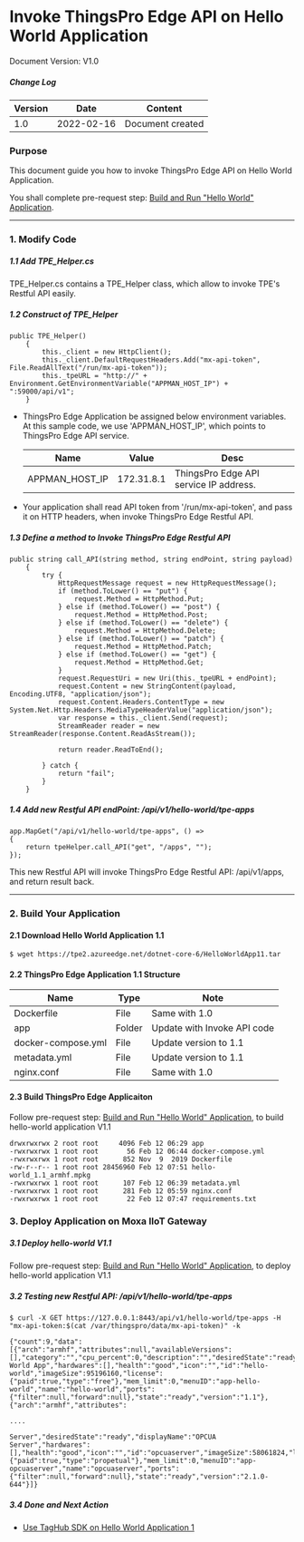 # Invoke ThingsPro Edge API on Hello World Application

Document Version: V1.0

##### Change Log

| Version | Date       | Content          |
| ------- | ---------- | ---------------- |
| 1.0     | 2022-02-16 | Document created |



### Purpose

This document guide you how to invoke ThingsPro Edge API on Hello World Application.

You shall complete pre-request step: <a href="Build%20and%20Run%20Hello%20World%20Application-dotnet.md">Build and Run "Hello World" Application</a>.




------

### 1. Modify Code

##### 1.1 Add TPE_Helper.cs

TPE_Helper.cs contains a TPE_Helper class, which allow to invoke TPE's Restful API easily.

##### 1.2 Construct of TPE_Helper

```
public TPE_Helper()
    {
        this._client = new HttpClient();        
        this._client.DefaultRequestHeaders.Add("mx-api-token", File.ReadAllText("/run/mx-api-token"));
        this._tpeURL = "http://" + Environment.GetEnvironmentVariable("APPMAN_HOST_IP") + ":59000/api/v1";
    }
```

- ThingsPro Edge Application be assigned below environment variables. At this sample code, we use 'APPMAN_HOST_IP', which points to ThingsPro Edge API service.

  | Name           | Value      | Desc                                   |
  | -------------- | ---------- | -------------------------------------- |
  | APPMAN_HOST_IP | 172.31.8.1 | ThingsPro Edge API service IP address. |

- Your application shall read API token from '/run/mx-api-token', and pass it on HTTP headers, when invoke ThingsPro Edge Restful API.

##### 1.3 Define a method to Invoke ThingsPro Edge Restful API

```
public string call_API(string method, string endPoint, string payload)
    {  
        try {
            HttpRequestMessage request = new HttpRequestMessage();
            if (method.ToLower() == "put") {
                request.Method = HttpMethod.Put;
            } else if (method.ToLower() == "post") {
                request.Method = HttpMethod.Post;
            } else if (method.ToLower() == "delete") {
                request.Method = HttpMethod.Delete;
            } else if (method.ToLower() == "patch") {
                request.Method = HttpMethod.Patch;
            } else if (method.ToLower() == "get") {
                request.Method = HttpMethod.Get;             
            }
            request.RequestUri = new Uri(this._tpeURL + endPoint);
            request.Content = new StringContent(payload, Encoding.UTF8, "application/json");
            request.Content.Headers.ContentType = new System.Net.Http.Headers.MediaTypeHeaderValue("application/json");
            var response = this._client.Send(request);
            StreamReader reader = new StreamReader(response.Content.ReadAsStream());
               
            return reader.ReadToEnd();

        } catch {
            return "fail";
        }
    }
```

##### 1.4 Add new Restful API endPoint: /api/v1/hello-world/tpe-apps

```
app.MapGet("/api/v1/hello-world/tpe-apps", () => 
{
    return tpeHelper.call_API("get", "/apps", "");
});
```

This new Restful API will invoke ThingsPro Edge Restful API: /api/v1/apps, and return result back.



------

### 2. Build Your Application

#### 2.1 Download Hello World Application 1.1

```
$ wget https://tpe2.azureedge.net/dotnet-core-6/HelloWorldApp11.tar
```

#### 2.2 ThingsPro Edge Application 1.1 Structure

| Name               | Type   | Note                        |
| ------------------ | ------ | --------------------------- |
| Dockerfile         | File   | Same with 1.0               |
| app                | Folder | Update with Invoke API code |
| docker-compose.yml | File   | Update version to 1.1       |
| metadata.yml       | File   | Update version to 1.1       |
| nginx.conf         | File   | Same with 1.0               |

#### 2.3 Build ThingsPro Edge Applicaiton

Follow pre-request step: <a href="Build%20and%20Run%20Hello%20World%20Application-dotnet.md">Build and Run "Hello World" Application</a>, to build hello-world application V1.1

```
drwxrwxrwx 2 root root     4096 Feb 12 06:29 app
-rwxrwxrwx 1 root root       56 Feb 12 06:44 docker-compose.yml
-rwxrwxrwx 1 root root      852 Nov  9  2019 Dockerfile
-rw-r--r-- 1 root root 28456960 Feb 12 07:51 hello-world_1.1_armhf.mpkg
-rwxrwxrwx 1 root root      107 Feb 12 06:39 metadata.yml
-rwxrwxrwx 1 root root      281 Feb 12 05:59 nginx.conf
-rwxrwxrwx 1 root root       22 Feb 12 07:47 requirements.txt
```



### 3. Deploy Application on Moxa IIoT Gateway

##### 3.1 Deploy hello-world V1.1

Follow pre-request step: <a href="Build%20and%20Run%20Hello%20World%20Application-dotnet.md">Build and Run "Hello World" Application</a>, to deploy hello-world application V1.1

##### 3.2 Testing new Restful API: /api/v1/hello-world/tpe-apps

```
$ curl -X GET https://127.0.0.1:8443/api/v1/hello-world/tpe-apps -H "mx-api-token:$(cat /var/thingspro/data/mx-api-token)" -k

{"count":9,"data":[{"arch":"armhf","attributes":null,"availableVersions":[],"category":"","cpu_percent":0,"description":"","desiredState":"ready","displayName":"Hello World App","hardwares":[],"health":"good","icon":"","id":"hello-world","imageSize":95196160,"license":{"paid":true,"type":"free"},"mem_limit":0,"menuID":"app-hello-world","name":"hello-world","ports":{"filter":null,"forward":null},"state":"ready","version":"1.1"},{"arch":"armhf","attributes":

....

Server","desiredState":"ready","displayName":"OPCUA Server","hardwares":[],"health":"good","icon":"","id":"opcuaserver","imageSize":58061824,"license":{"paid":true,"type":"propetual"},"mem_limit":0,"menuID":"app-opcuaserver","name":"opcuaserver","ports":{"filter":null,"forward":null},"state":"ready","version":"2.1.0-644"}]}
```

##### 3.4 Done and Next Action

- <a href="Use%20TagHub%20SDK%20on%20Hello%20World%20Application%201-dotnet.md">Use TagHub SDK on Hello World Application 1</a>
